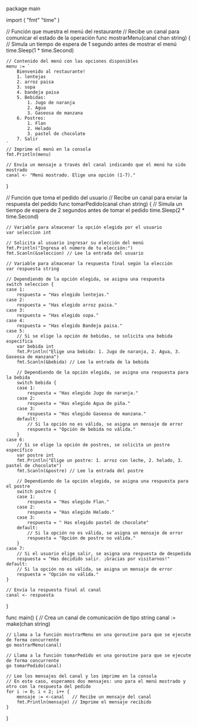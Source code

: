 package main

import (
	"fmt"
	"time"
)

// Función que muestra el menú del restaurante
// Recibe un canal para comunicar el estado de la operación
func mostrarMenu(canal chan string) {
	// Simula un tiempo de espera de 1 segundo antes de mostrar el menú
	time.Sleep(1 * time.Second)

	// Contenido del menú con las opciones disponibles
	menu := `
		Bienvenido al restaurante!
		1. lentejas
		2. arroz paisa
		3. sopa
		4. bandeja paisa
		5. Bebidas:
			1. Jugo de naranja
			2. Agua
			3. Gaseosa de manzana 
		6. Postres:
			1. Flan
			2. Helado
			3. pastel de chocolate
		7. Salir
	`
	// Imprime el menú en la consola
	fmt.Println(menu)

	// Envía un mensaje a través del canal indicando que el menú ha sido mostrado
	canal <- "Menú mostrado. Elige una opción (1-7)."
}

// Función que toma el pedido del usuario
// Recibe un canal para enviar la respuesta del pedido
func tomarPedido(canal chan string) {
	// Simula un tiempo de espera de 2 segundos antes de tomar el pedido
	time.Sleep(2 * time.Second)

	// Variable para almacenar la opción elegida por el usuario
	var seleccion int

	// Solicita al usuario ingresar su elección del menú
	fmt.Println("Ingresa el número de tu elección:")
	fmt.Scanln(&seleccion) // Lee la entrada del usuario

	// Variable para almacenar la respuesta final según la elección
	var respuesta string

	// Dependiendo de la opción elegida, se asigna una respuesta
	switch seleccion {
	case 1:
		respuesta = "Has elegido lentejas."
	case 2:
		respuesta = "Has elegido arroz paisa."
	case 3:
		respuesta = "Has elegido sopa."
	case 4:
		respuesta = "Has elegido Bandeja paisa."
	case 5:
		// Si se elige la opción de bebidas, se solicita una bebida específica
		var bebida int
		fmt.Println("Elige una bebida: 1. Jugo de naranja, 2. Agua, 3. Gaseosa de manzana")
		fmt.Scanln(&bebida) // Lee la entrada de la bebida

		// Dependiendo de la opción elegida, se asigna una respuesta para la bebida
		switch bebida {
		case 1:
			respuesta = "Has elegido Jugo de naranja."
		case 2:
			respuesta = "Has elegido Agua de piña."
		case 3:
			respuesta = "Has elegido Gaseosa de manzana."
		default:
			// Si la opción no es válida, se asigna un mensaje de error
			respuesta = "Opción de bebida no válida."
		}
	case 6:
		// Si se elige la opción de postres, se solicita un postre específico
		var postre int
		fmt.Println("Elige un postre: 1. arroz con leche, 2. helado, 3. pastel de chocolate")
		fmt.Scanln(&postre) // Lee la entrada del postre

		// Dependiendo de la opción elegida, se asigna una respuesta para el postre
		switch postre {
		case 1:
			respuesta = "Has elegido Flan."
		case 2:
			respuesta = "Has elegido Helado."
		case 3:
			respuesta = " Has elegido pastel de chocolate"
		default:
			// Si la opción no es válida, se asigna un mensaje de error
			respuesta = "Opción de postre no válida."
		}
	case 7:
		// Si el usuario elige salir, se asigna una respuesta de despedida
		respuesta = "Has decidido salir. ¡Gracias por visitarnos!"
	default:
		// Si la opción no es válida, se asigna un mensaje de error
		respuesta = "Opción no válida."
	}

	// Envía la respuesta final al canal
	canal <- respuesta
}

func main() {
	// Crea un canal de comunicación de tipo string
	canal := make(chan string)

	// Llama a la función mostrarMenu en una goroutine para que se ejecute de forma concurrente
	go mostrarMenu(canal)

	// Llama a la función tomarPedido en una goroutine para que se ejecute de forma concurrente
	go tomarPedido(canal)

	// Lee los mensajes del canal y los imprime en la consola
	// En este caso, esperamos dos mensajes: uno para el menú mostrado y otro con la respuesta del pedido
	for i := 0; i < 2; i++ {
		mensaje := <-canal   // Recibe un mensaje del canal
		fmt.Println(mensaje) // Imprime el mensaje recibido
	}
}
